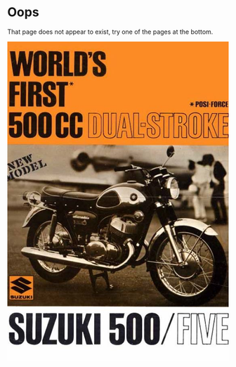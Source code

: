 Oops
===

That page does not appear to exist, try one of the pages at the bottom.

<img src="img/404/bike.jpg" style="display: block; margin: 0 auto;" />
